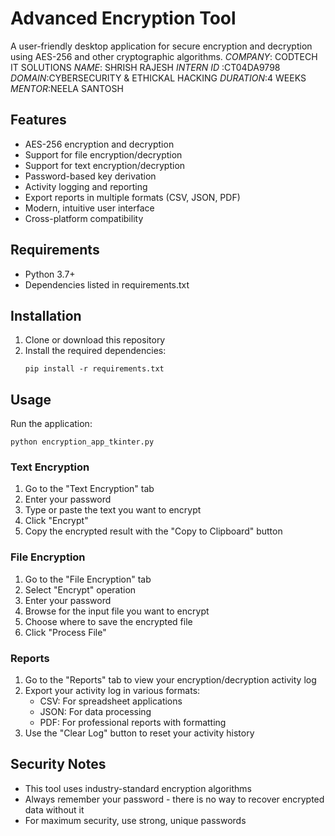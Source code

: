 # Advanced Encryption Tool

A user-friendly desktop application for secure encryption and decryption using AES-256 and other cryptographic algorithms.
*COMPANY*: CODTECH IT SOLUTIONS 
*NAME*: SHRISH RAJESH
*INTERN ID* :CT04DA9798
*DOMAIN*:CYBERSECURITY & ETHICKAL HACKING 
*DURATION*:4 WEEKS
*MENTOR*:NEELA SANTOSH


## Features

- AES-256 encryption and decryption
- Support for file encryption/decryption
- Support for text encryption/decryption
- Password-based key derivation
- Activity logging and reporting
- Export reports in multiple formats (CSV, JSON, PDF)
- Modern, intuitive user interface
- Cross-platform compatibility

## Requirements

- Python 3.7+
- Dependencies listed in requirements.txt

## Installation

1. Clone or download this repository
2. Install the required dependencies:
   ```
   pip install -r requirements.txt
   ```

## Usage

Run the application:
```
python encryption_app_tkinter.py
```

### Text Encryption
1. Go to the "Text Encryption" tab
2. Enter your password
3. Type or paste the text you want to encrypt
4. Click "Encrypt"
5. Copy the encrypted result with the "Copy to Clipboard" button

### File Encryption
1. Go to the "File Encryption" tab
2. Select "Encrypt" operation
3. Enter your password
4. Browse for the input file you want to encrypt
5. Choose where to save the encrypted file
6. Click "Process File"

### Reports
1. Go to the "Reports" tab to view your encryption/decryption activity log
2. Export your activity log in various formats:
   - CSV: For spreadsheet applications
   - JSON: For data processing
   - PDF: For professional reports with formatting
3. Use the "Clear Log" button to reset your activity history

## Security Notes

- This tool uses industry-standard encryption algorithms
- Always remember your password - there is no way to recover encrypted data without it
- For maximum security, use strong, unique passwords
